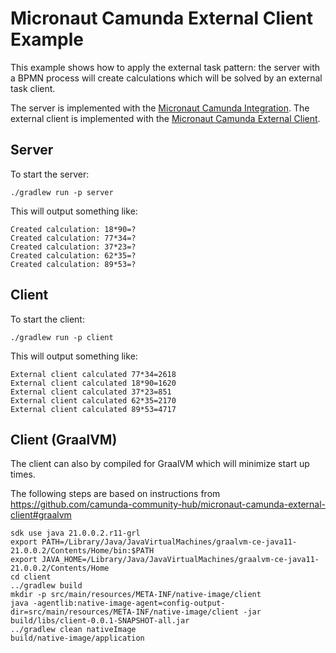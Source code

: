 # Micronaut Camunda External Client Example

This example shows how to apply the external task pattern: the server with a BPMN process will create calculations which will be solved by an external task client.

The server is implemented with the [Micronaut Camunda Integration](https://github.com/camunda-community-hub/micronaut-camunda-bpm).
The external client is implemented with the [Micronaut Camunda External Client](https://github.com/camunda-community-hub/micronaut-camunda-external-client).

## Server

To start the server:

`./gradlew run -p server`

This will output something like:

```
Created calculation: 18*90=?
Created calculation: 77*34=?
Created calculation: 37*23=?
Created calculation: 62*35=?
Created calculation: 89*53=?
```

## Client

To start the client:

`./gradlew run -p client`

This will output something like:

```
External client calculated 77*34=2618
External client calculated 18*90=1620
External client calculated 37*23=851
External client calculated 62*35=2170
External client calculated 89*53=4717
```

## Client (GraalVM)

The client can also by compiled for GraalVM which will minimize start up times.

The following steps are based on instructions from https://github.com/camunda-community-hub/micronaut-camunda-external-client#graalvm

```
sdk use java 21.0.0.2.r11-grl
export PATH=/Library/Java/JavaVirtualMachines/graalvm-ce-java11-21.0.0.2/Contents/Home/bin:$PATH
export JAVA_HOME=/Library/Java/JavaVirtualMachines/graalvm-ce-java11-21.0.0.2/Contents/Home
cd client
../gradlew build
mkdir -p src/main/resources/META-INF/native-image/client
java -agentlib:native-image-agent=config-output-dir=src/main/resources/META-INF/native-image/client -jar build/libs/client-0.0.1-SNAPSHOT-all.jar
../gradlew clean nativeImage
build/native-image/application
```
